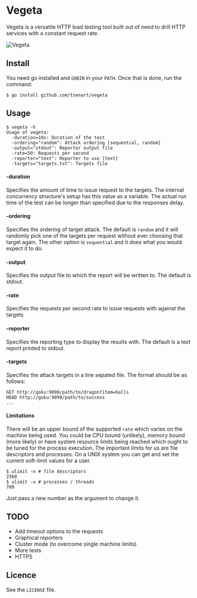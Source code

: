 # Vegeta

Vegeta is a versatile HTTP load testing tool built out of need to drill
HTTP services with a constant request rate.

![Vegeta](https://dl.dropboxusercontent.com/u/83217940/vegeta.png)

## Install
You need go installed and `GOBIN` in your `PATH`. Once that is done, run the
command:
```shell
$ go install github.com/tsenart/vegeta
```

## Usage
```shell
$ vegeta -h
Usage of vegeta:
  -duration=10s: Duration of the test
  -ordering="random": Attack ordering [sequential, random]
  -output="stdout": Reporter output file
  -rate=50: Requests per second
  -reporter="text": Reporter to use [text]
  -targets="targets.txt": Targets file
```

#### -duration
Specifies the amount of time to issue request to the targets.
The internal concurrency structure's setup has this value as a variable.
The actual run time of the test can be longer than specified due to the
responses delay.

#### -ordering
Specifies the ordering of target attack. The default is `random` and
it will randomly pick one of the targets per request without ever choosing
that target again.
The other option is `sequential` and it does what you would expect it to
do.

#### -output
Specifies the output file to which the report will be written to.
The default is stdout.

####  -rate
Specifies the requests per second rate to issue requests with against
the targets

#### -reporter
Specifies the reporting type to display the results with.
The default is a text report printed to stdout.

#### -targets
Specifies the attack targets in a line sepated file. The format should
be as follows:
```
GET http://goku:9090/path/to/dragon?item=balls
HEAD http://goku:9090/path/to/success
...
```

#### Limitations
There will be an upper bound of the supported `rate` which varies on the
machine being used.
You could be CPU bound (unlikely), memory bound (more likely) or
have system resource limits being reached which ought to be tuned for
the process execution. The important limits for us are file descriptors
and processes. On a UNIX system you can get and set the current
soft-limit values for a user.
```shell
$ ulimit -n # file descriptors
2560
$ ulimit -u # processes / threads
709
```
Just pass a new number as the argument to change it.

## TODO
* Add timeout options to the requests
* Graphical reporters
* Cluster mode (to overcome single machine limits)
* More tests
* HTTPS

## Licence
See the `LICENSE` file.
